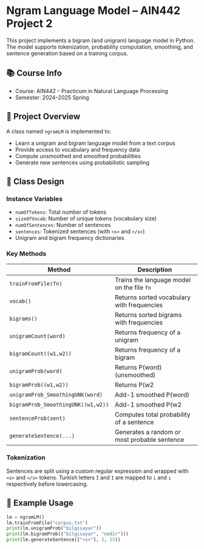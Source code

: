 # Ngram Language Model – AIN442 Project 2

This project implements a bigram (and unigram) language model in Python. The model supports tokenization, probability computation, smoothing, and sentence generation based on a training corpus.

## 📚 Course Info
- Course: AIN442 – Practicum in Natural Language Processing
- Semester: 2024–2025 Spring

## 🧠 Project Overview

A class named `ngramLM` is implemented to:

- Learn a unigram and bigram language model from a text corpus
- Provide access to vocabulary and frequency data
- Compute unsmoothed and smoothed probabilities
- Generate new sentences using probabilistic sampling

## 🔧 Class Design

### Instance Variables

- `numOfTokens`: Total number of tokens
- `sizeOfVocab`: Number of unique tokens (vocabulary size)
- `numOfSentences`: Number of sentences
- `sentences`: Tokenized sentences (with `<s>` and `</s>`)
- Unigram and bigram frequency dictionaries

### Key Methods

| Method | Description |
|--------|-------------|
| `trainFromFile(fn)` | Trains the language model on the file `fn` |
| `vocab()` | Returns sorted vocabulary with frequencies |
| `bigrams()` | Returns sorted bigrams with frequencies |
| `unigramCount(word)` | Returns frequency of a unigram |
| `bigramCount((w1,w2))` | Returns frequency of a bigram |
| `unigramProb(word)` | Returns P(word) (unsmoothed) |
| `bigramProb((w1,w2))` | Returns P(w2 | w1) (unsmoothed) |
| `unigramProb_SmoothingUNK(word)` | Add-1 smoothed P(word) |
| `bigramProb_SmoothingUNK((w1,w2))` | Add-1 smoothed P(w2 | w1) |
| `sentenceProb(sent)` | Computes total probability of a sentence |
| `generateSentence(...)` | Generates a random or most probable sentence |

### Tokenization

Sentences are split using a custom regular expression and wrapped with `<s>` and `</s>` tokens. Turkish letters `İ` and `I` are mapped to `i` and `ı` respectively before lowercasing.

## 🧪 Example Usage

```python
lm = ngramLM()
lm.trainFromFile("corpus.txt")
print(lm.unigramProb("bilgisayar"))
print(lm.bigramProb(("bilgisayar", "nedir")))
print(lm.generateSentence(["<s>"], 2, 15))
